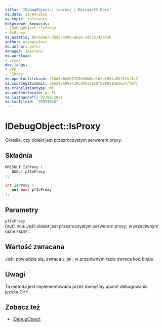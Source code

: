 ```yaml
---
title: 'IDebugObject:: isproxy | Microsoft Docs'
ms.date: 11/04/2016
ms.topic: reference
helpviewer_keywords:
- IDebugObject::IsProxy
- IsProxy
ms.assetid: 06c66b87-db95-4400-ab26-5d33e743a439
author: acangialosi
ms.author: anthc
manager: jmartens
ms.workload:
- vssdk
dev_langs:
- CPP
- CSharp
ms.openlocfilehash: 216d1e0e007376b88b8befd2bf654a65192b13c7
ms.sourcegitcommit: ae6d47b09a439cd0e13180f5e89510e3e347fd47
ms.translationtype: MT
ms.contentlocale: pl-PL
ms.lasthandoff: 02/08/2021
ms.locfileid: "99953646"
---
```

# <a name="idebugobjectisproxy"></a>IDebugObject::IsProxy
Określa, czy obiekt jest przezroczystym serwerem proxy.

## <a name="syntax"></a>Składnia

```cpp
HRESULT IsProxy (
   BOOL* pfIsProxy
);
```

```csharp
int IsProxy (
   out bool pfIsProxy
);
```

## <a name="parameters"></a>Parametry
`pfIsProxy`\
[out] `TRUE` Jeśli obiekt jest przezroczystym serwerem proxy; w przeciwnym razie `FALSE` .

## <a name="return-value"></a>Wartość zwracana
 Jeśli powiedzie się, zwraca `S_OK` ; w przeciwnym razie zwraca kod błędu.

## <a name="remarks"></a>Uwagi
 Ta metoda jest implementowana przez domyślny aparat debugowania języka C++.

## <a name="see-also"></a>Zobacz też
- [IDebugObject](../../../extensibility/debugger/reference/idebugobject.md)
